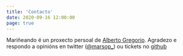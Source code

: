 ```yaml
---
title: 'Contacto'
date: 2020-09-16 12:00:00
page: true
---
```


Mariñeando é un proxecto persoal de [Alberto Gregorio](https://albertogregorio.com). Agradezo e respondo a opinións en twitter ([@marsop_](https://twitter.com/marsop_)) ou tickets no [github](https://github.com/marsop)